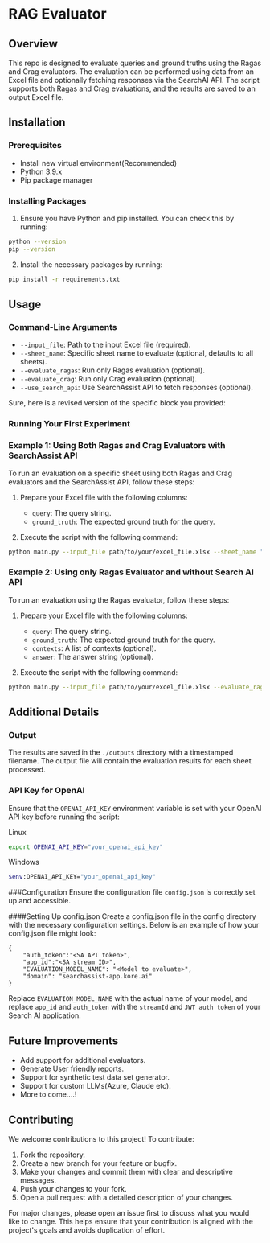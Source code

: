 # RAG Evaluator

## Overview

This repo is designed to evaluate queries and ground truths using the Ragas and Crag evaluators. The evaluation can be performed using data from an Excel file and optionally fetching responses via the SearchAI API. The script supports both Ragas and Crag evaluations, and the results are saved to an output Excel file.

## Installation

### Prerequisites

- Install new virtual environment(Recommended)
- Python 3.9.x
- Pip package manager

### Installing Packages

1. Ensure you have Python and pip installed. You can check this by running:
 ```sh
 python --version
 pip --version
 ```

2. Install the necessary packages by running:
 ```sh
 pip install -r requirements.txt
 ```

## Usage

### Command-Line Arguments

- `--input_file`: Path to the input Excel file (required).
- `--sheet_name`: Specific sheet name to evaluate (optional, defaults to all sheets).
- `--evaluate_ragas`: Run only Ragas evaluation (optional).
- `--evaluate_crag`: Run only Crag evaluation (optional).
- `--use_search_api`: Use SearchAssist API to fetch responses (optional).

Sure, here is a revised version of the specific block you provided:

### Running Your First Experiment

### Example 1: Using Both Ragas and Crag Evaluators with SearchAssist API

To run an evaluation on a specific sheet using both Ragas and Crag evaluators and the SearchAssist API, follow these steps:

1. Prepare your Excel file with the following columns:
    - `query`: The query string.
    - `ground_truth`: The expected ground truth for the query.

2. Execute the script with the following command:

```sh
python main.py --input_file path/to/your/excel_file.xlsx --sheet_name "Sheet1" --use_search_api
```
### Example 2: Using only Ragas Evaluator and without Search AI API

To run an evaluation using the Ragas evaluator, follow these steps:

1. Prepare your Excel file with the following columns:
    - `query`: The query string.
    - `ground_truth`: The expected ground truth for the query.
    - `contexts`: A list of contexts (optional).
    - `answer`: The answer string (optional).

2. Execute the script with the following command:

```sh
python main.py --input_file path/to/your/excel_file.xlsx --evaluate_ragas
```
## Additional Details

### Output

The results are saved in the `./outputs` directory with a timestamped filename. The output file will contain the evaluation results for each sheet processed.

### API Key for OpenAI

Ensure that the `OPENAI_API_KEY` environment variable is set with your OpenAI API key before running the script:

Linux
```sh
export OPENAI_API_KEY="your_openai_api_key"
```
Windows
```sh
$env:OPENAI_API_KEY="your_openai_api_key"
```

###Configuration
Ensure the configuration file `config.json` is correctly set up and accessible.

####Setting Up config.json
Create a config.json file in the config directory with the necessary configuration settings. Below is an example of how your config.json file might look:

```json5
{
    "auth_token":"<SA API token>",
    "app_id":"<SA stream ID>",
    "EVALUATION_MODEL_NAME": "<Model to evaluate>",
    "domain": "searchassist-app.kore.ai"
}
```
Replace `EVALUATION_MODEL_NAME` with the actual name of your model, and replace `app_id` and `auth_token` with the `streamId` and `JWT auth token` of your Search AI application.

## Future Improvements

- Add support for additional evaluators.
- Generate User friendly reports.
- Support for synthetic test data set generator.
- Support for custom LLMs(Azure, Claude etc).
- More to come....!

## Contributing

We welcome contributions to this project! To contribute:

1. Fork the repository.
2. Create a new branch for your feature or bugfix.
3. Make your changes and commit them with clear and descriptive messages.
4. Push your changes to your fork.
5. Open a pull request with a detailed description of your changes.

For major changes, please open an issue first to discuss what you would like to change. This helps ensure that your contribution is aligned with the project's goals and avoids duplication of effort.
